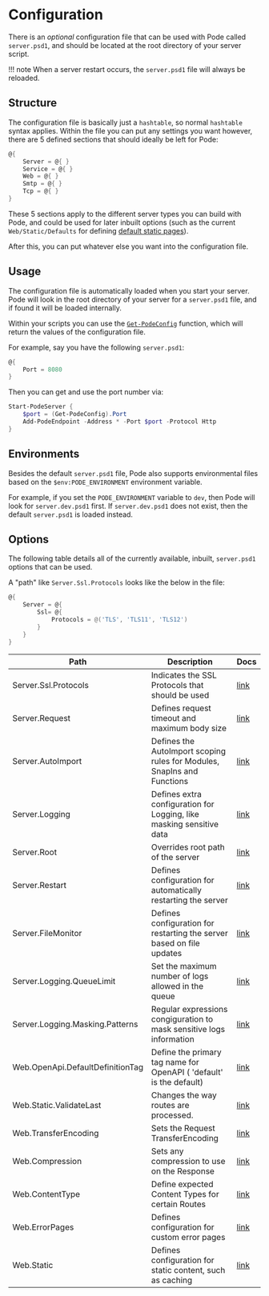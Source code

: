 # Configuration

There is an *optional* configuration file that can be used with Pode called `server.psd1`, and should be located at the root directory of your server script.

!!! note
    When a server restart occurs, the `server.psd1` file will always be reloaded.

## Structure

The configuration file is basically just a `hashtable`, so normal `hashtable` syntax applies. Within the file you can put any settings you want however, there are 5 defined sections that should ideally be left for Pode:

```powershell
@{
    Server = @{ }
    Service = @{ }
    Web = @{ }
    Smtp = @{ }
    Tcp = @{ }
}
```

These 5 sections apply to the different server types you can build with Pode, and could be used for later inbuilt options (such as the current `Web/Static/Defaults` for defining [default static pages](../Routes/Overview#default-pages)).

After this, you can put whatever else you want into the configuration file.

## Usage

The configuration file is automatically loaded when you start your server. Pode will look in the root directory of your server for a `server.psd1` file, and if found it will be loaded internally.

Within your scripts you can use the [`Get-PodeConfig`](../../Functions/Utilities/Get-PodeConfig) function, which will return the values of the configuration file.

For example, say you have the following `server.psd1`:

```powershell
@{
    Port = 8080
}
```

Then you can get and use the port number via:

```powershell
Start-PodeServer {
    $port = (Get-PodeConfig).Port
    Add-PodeEndpoint -Address * -Port $port -Protocol Http
}
```

## Environments

Besides the default `server.psd1` file, Pode also supports environmental files based on the `$env:PODE_ENVIRONMENT` environment variable.

For example, if you set the `PODE_ENVIRONMENT` variable to `dev`, then Pode will look for `server.dev.psd1` first. If `server.dev.psd1` does not exist, then the default `server.psd1` is loaded instead.

## Options

The following table details all of the currently available, inbuilt, `server.psd1` options that can be used.

A "path" like `Server.Ssl.Protocols` looks like the below in the file:

```powershell
@{
    Server = @{
        Ssl= @{
            Protocols = @('TLS', 'TLS11', 'TLS12')
        }
    }
}
```

| Path                             | Description                                                             | Docs                                       |
| -------------------------------- | ----------------------------------------------------------------------- | ------------------------------------------ |
| Server.Ssl.Protocols             | Indicates the SSL Protocols that should be used                         | [link](../Certificates)                    |
| Server.Request                   | Defines request timeout and maximum body size                           | [link](../RequestLimits)                   |
| Server.AutoImport                | Defines the AutoImport scoping rules for Modules, SnapIns and Functions | [link](../Scoping)                         |
| Server.Logging                   | Defines extra configuration for Logging, like masking sensitive data    | [link](../Logging/Overview)                |
| Server.Root                      | Overrides root path of the server                                       | [link](../Misc/ServerRoot)                 |
| Server.Restart                   | Defines configuration for automatically restarting the server           | [link](../Restarting/Types/AutoRestarting) |
| Server.FileMonitor               | Defines configuration for restarting the server based on file updates   | [link](../Restarting/Types/FileMonitoring) |
| Server.Logging.QueueLimit        | Set the maximum number of logs allowed in the queue                     | [link](../Logging/Overview)                |
| Server.Logging.Masking.Patterns  | Regular expressions congiguration to mask sensitive logs information    | [link](../Logging/Overview)                |
| Web.OpenApi.DefaultDefinitionTag | Define the primary tag name for OpenAPI ( 'default' is the default)     | [link](../OpenAPI/OpenAPI)                 |
| Web.Static.ValidateLast          | Changes the way routes are processed.                                   | [link](../Routes/Utilities/StaticContent)  |
| Web.TransferEncoding             | Sets the Request TransferEncoding                                       | [link](../Compression/Requests)            |
| Web.Compression                  | Sets any compression to use on the Response                             | [link](../Compression/Responses)           |
| Web.ContentType                  | Define expected Content Types for certain Routes                        | [link](../Routes/Utilities/ContentTypes)   |
| Web.ErrorPages                   | Defines configuration for custom error pages                            | [link](../Routes/Utilities/ErrorPages)     |
| Web.Static                       | Defines configuration for static content, such as caching               | [link](../Routes/Utilities/StaticContent)  |

